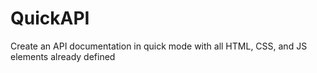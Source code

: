 # QuickAPI
Create an API documentation in quick mode with all HTML, CSS, and JS elements already defined
